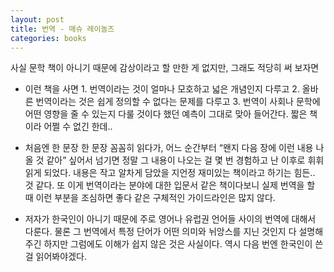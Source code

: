 ```yaml
---
layout: post
title: 번역 - 매슈 레이놀즈
categories: books
---
```


사실 문학 책이 아니기 때문에 감상이라고 할 만한 게 없지만, 그래도 적당히 써 보자면

- 이런 책을 사면 1. 번역이라는 것이 얼마나 모호하고 넓은 개념인지 다루고  2. 올바른 번역이라는 것은 쉽게 정의할 수 없다는 문제를 다루고  3. 번역이 사회나 문학에 어떤 영향을 줄 수 있는지 다룰 것이다 했던 예측이 그대로 맞아 들어간다. 짧은 책이라 어쩔 수 없긴 한데..

- 처음엔 한 문장 한 문장 꼼꼼히 읽다가, 어느 순간부터 “왠지 다음 장에 이런 내용 나올 것 같아” 싶어서 넘기면 정말 그 내용이 나오는 걸 몇 번 경험하고 난 이후로 휘휘 읽게 되었다. 내용은 작고 알차게 담았을 지언정 재미있는 책이라고 하기는 힘든.. 것 같다. 또 이게 번역이라는 분야에 대한 입문서 같은 책이다보니 실제 번역을 할 때 이런 부분을 조심하면 좋다 같은 구체적인 가이드라인은 많지 않다.

- 저자가 한국인이 아니기 때문에 주로 영어나 유럽권 언어들 사이의 번역에 대해서 다룬다. 물론 그 번역에서 특정 단어가 어떤 의미와 뉘앙스를 지닌 것인지 다 설명해주긴 하지만 그럼에도 이해가 쉽지 않은 것은 사실이다. 역시 다음 번엔 한국인이 쓴 걸 읽어봐야겠다.